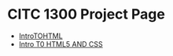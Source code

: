 # CITC 1300 Project Page

<ul>
  <li><a href="IntroToHtmlJan/Jans Cool Awesome Website.html" target="_blank">IntroTOHTML</a> </li>
<li><a href="DEMO/index.html" target="_blank">Intro T0 HTML5 AND CSS</a> </li>
</ul>
